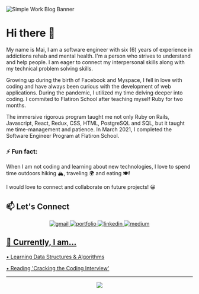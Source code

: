 ![Simple Work Blog Banner](https://user-images.githubusercontent.com/72598552/118063236-a919ab80-b366-11eb-91f0-20fd9ae27217.png)
# Hi there 👋

<!--
**maifam/maifam** is a ✨ _special_ ✨ repository because its `README.md` (this file) appears on your GitHub profile.

Here are some ideas to get you started:

- 🔭 I’m currently working on ...
- 🌱 I’m currently learning ...
- 👯 I’m looking to collaborate on ...
- 🤔 I’m looking for help with ...
- 💬 Ask me about ...
- 📫 How to reach me: ...
- 😄 Pronouns: ...
- ⚡ Fun fact: ...
-->
 My name is Mai, I am a software engineer with six (6) years of experience in addictions rehab and mental health. I'm a person who strives to understand and help people. I am eager to connect my interpersonal skills along with my technical problem solving skills. 

Growing up during the birth of Facebook and Myspace, I fell in love with coding and have always been curious with the development of web applications. During the pandemic, I utilized my time delving deeper into coding. I commited to Flatiron School after teaching myself Ruby for two months. 

The immersive rigorous program taught me not only Ruby on Rails, Javascript, React, Redux, CSS, HTML, PostgreSQL and SQL, but it taught me time-management and patience. In March 2021, I completed the Software Engineer Program at Flatiron School. 

### ⚡ Fun fact: 

When I am not coding and learning about new technologies, I love to spend time outdoors hiking 🏔, traveling 🌍 and eating 🍽! 

I would love to connect and collaborate on future projects! 😀

## 📫 Let's Connect 

<div align="center">
 </a>
<a href="mailto:maitphm@gmail.com">
<img src="https://img.shields.io/badge/email%20me-gray?style=for-the-badge&logo=gmail&logoColor=white" alt="gmail" />
</a>
<a href="https://maipham.dev/" target='_blank'> 
<img src="https://img.shields.io/badge/Website-white?style=for-the-badge&logo=moleculer&logoColor=black" alt="portfolio" target='_blank'/>
</a>
<a href="https://www.linkedin.com/in/maitpham" target='_blank'>
<img src="https://img.shields.io/badge/Linkedin-0A66C2?style=for-the-badge&logo=linkedin&logoColor=white" alt="linkedin" /> 
</a>
<a href="https://mtphm.medium.com/" target='_blank'>
<img src="https://img.shields.io/badge/medium-black?style=for-the-badge&logo=medium&logoColor=white" alt="medium" />

</div>

## 🌱 Currently, I am... 

• Learning Data Structures & Algorithms

• Reading 'Cracking the Coding Interview' 

---

<div align='center'>
 
![](https://komarev.com/ghpvc/?username=maifam&label=Profile+Views)
 
</div>
